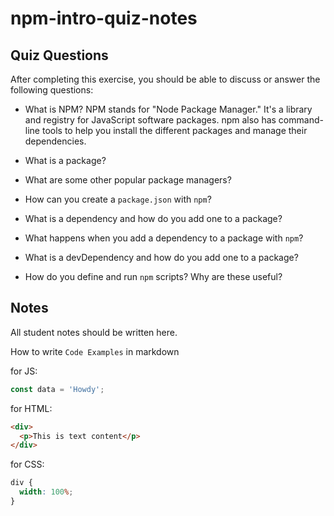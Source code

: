 # npm-intro-quiz-notes

## Quiz Questions

After completing this exercise, you should be able to discuss or answer the following questions:

- What is NPM?
  NPM stands for "Node Package Manager." It's a library and registry for JavaScript software packages. npm also has command-line tools to help you install the different packages and manage their dependencies.

- What is a package?

- What are some other popular package managers?

- How can you create a `package.json` with `npm`?

- What is a dependency and how do you add one to a package?

- What happens when you add a dependency to a package with `npm`?

- What is a devDependency and how do you add one to a package?

- How do you define and run `npm` scripts? Why are these useful?

## Notes

All student notes should be written here.

How to write `Code Examples` in markdown

for JS:

```javascript
const data = 'Howdy';
```

for HTML:

```html
<div>
  <p>This is text content</p>
</div>
```

for CSS:

```css
div {
  width: 100%;
}
```
